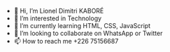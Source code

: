 - 👋 Hi, I’m Lionel Dimitri KABORÉ 
- 👀 I’m interested in Technology
- 🌱 I’m currently learning  HTML, CSS, JavaScript
- 💞️ I’m looking to collaborate on WhatsApp or Twitter
- 📫 How to reach me +226 75156687

<!---
Lionel3107/Lionel3107 is a ✨ special ✨ repository because its `README.md` (this file) appears on your GitHub profile.
You can click the Preview link to take a look at your changes.
--->
